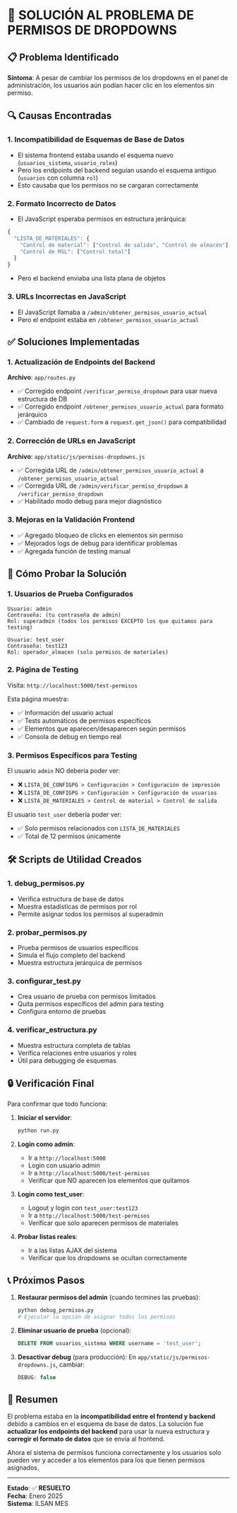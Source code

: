 # 🔧 SOLUCIÓN AL PROBLEMA DE PERMISOS DE DROPDOWNS

## 📋 Problema Identificado

**Síntoma**: A pesar de cambiar los permisos de los dropdowns en el panel de administración, los usuarios aún podían hacer clic en los elementos sin permiso.

## 🔍 Causas Encontradas

### 1. **Incompatibilidad de Esquemas de Base de Datos**
- El sistema frontend estaba usando el esquema nuevo (`usuarios_sistema`, `usuario_roles`)
- Pero los endpoints del backend seguían usando el esquema antiguo (`usuarios` con columna `rol`)
- Esto causaba que los permisos no se cargaran correctamente

### 2. **Formato Incorrecto de Datos**
- El JavaScript esperaba permisos en estructura jerárquica:
```javascript
{
  "LISTA_DE_MATERIALES": {
    "Control de material": ["Control de salida", "Control de almacén"],
    "Control de MSL": ["Control total"]
  }
}
```
- Pero el backend enviaba una lista plana de objetos

### 3. **URLs Incorrectas en JavaScript**
- El JavaScript llamaba a `/admin/obtener_permisos_usuario_actual`
- Pero el endpoint estaba en `/obtener_permisos_usuario_actual`

## ✅ Soluciones Implementadas

### 1. **Actualización de Endpoints del Backend**

**Archivo**: `app/routes.py`

- ✅ Corregido endpoint `/verificar_permiso_dropdown` para usar nueva estructura de DB
- ✅ Corregido endpoint `/obtener_permisos_usuario_actual` para formato jerárquico
- ✅ Cambiado de `request.form` a `request.get_json()` para compatibilidad

### 2. **Corrección de URLs en JavaScript**

**Archivo**: `app/static/js/permisos-dropdowns.js`

- ✅ Corregida URL de `/admin/obtener_permisos_usuario_actual` a `/obtener_permisos_usuario_actual`
- ✅ Corregida URL de `/admin/verificar_permiso_dropdown` a `/verificar_permiso_dropdown`
- ✅ Habilitado modo debug para mejor diagnóstico

### 3. **Mejoras en la Validación Frontend**

- ✅ Agregado bloqueo de clicks en elementos sin permiso
- ✅ Mejorados logs de debug para identificar problemas
- ✅ Agregada función de testing manual

## 🧪 Cómo Probar la Solución

### 1. **Usuarios de Prueba Configurados**

```
Usuario: admin
Contraseña: (tu contraseña de admin)
Rol: superadmin (todos los permisos EXCEPTO los que quitamos para testing)

Usuario: test_user  
Contraseña: test123
Rol: operador_almacen (solo permisos de materiales)
```

### 2. **Página de Testing**

Visita: `http://localhost:5000/test-permisos`

Esta página muestra:
- ✅ Información del usuario actual
- ✅ Tests automáticos de permisos específicos
- ✅ Elementos que aparecen/desaparecen según permisos
- ✅ Consola de debug en tiempo real

### 3. **Permisos Específicos para Testing**

El usuario `admin` NO debería poder ver:
- ❌ `LISTA_DE_CONFIGPG > Configuración > Configuración de impresión`
- ❌ `LISTA_DE_CONFIGPG > Configuración > Configuración de usuarios`
- ❌ `LISTA_DE_MATERIALES > Control de material > Control de salida`

El usuario `test_user` debería poder ver:
- ✅ Solo permisos relacionados con `LISTA_DE_MATERIALES`
- ✅ Total de 12 permisos únicamente

## 🛠️ Scripts de Utilidad Creados

### 1. **debug_permisos.py**
- Verifica estructura de base de datos
- Muestra estadísticas de permisos por rol
- Permite asignar todos los permisos al superadmin

### 2. **probar_permisos.py**
- Prueba permisos de usuarios específicos
- Simula el flujo completo del backend
- Muestra estructura jerárquica de permisos

### 3. **configurar_test.py**
- Crea usuario de prueba con permisos limitados
- Quita permisos específicos del admin para testing
- Configura entorno de pruebas

### 4. **verificar_estructura.py**
- Muestra estructura completa de tablas
- Verifica relaciones entre usuarios y roles
- Útil para debugging de esquemas

## 🔒 Verificación Final

Para confirmar que todo funciona:

1. **Iniciar el servidor**:
   ```bash
   python run.py
   ```

2. **Login como admin**:
   - Ir a `http://localhost:5000`
   - Login con usuario admin
   - Ir a `http://localhost:5000/test-permisos`
   - Verificar que NO aparecen los elementos que quitamos

3. **Login como test_user**:
   - Logout y login con `test_user:test123`
   - Ir a `http://localhost:5000/test-permisos`
   - Verificar que solo aparecen permisos de materiales

4. **Probar listas reales**:
   - Ir a las listas AJAX del sistema
   - Verificar que los dropdowns se ocultan correctamente

## 📞 Próximos Pasos

1. **Restaurar permisos del admin** (cuando termines las pruebas):
   ```python
   python debug_permisos.py
   # Ejecutar la opción de asignar todos los permisos
   ```

2. **Eliminar usuario de prueba** (opcional):
   ```sql
   DELETE FROM usuarios_sistema WHERE username = 'test_user';
   ```

3. **Desactivar debug** (para producción):
   En `app/static/js/permisos-dropdowns.js`, cambiar:
   ```javascript
   DEBUG: false
   ```

## 🎯 Resumen

El problema estaba en la **incompatibilidad entre el frontend y backend** debido a cambios en el esquema de base de datos. La solución fue **actualizar los endpoints del backend** para usar la nueva estructura y **corregir el formato de datos** que se envía al frontend.

Ahora el sistema de permisos funciona correctamente y los usuarios solo pueden ver y acceder a los elementos para los que tienen permisos asignados.

---

**Estado**: ✅ **RESUELTO**  
**Fecha**: Enero 2025  
**Sistema**: ILSAN MES

